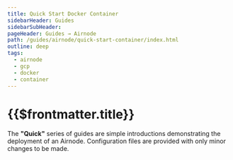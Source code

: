 ```yaml
---
title: Quick Start Docker Container
sidebarHeader: Guides
sidebarSubHeader:
pageHeader: Guides → Airnode
path: /guides/airnode/quick-start-container/index.html
outline: deep
tags:
  - airnode
  - gcp
  - docker
  - container
---
```


<PageHeader/>

# {{$frontmatter.title}}

The **"Quick"** series of guides are simple introductions demonstrating the
deployment of an Airnode. Configuration files are provided with only minor
changes to be made.
